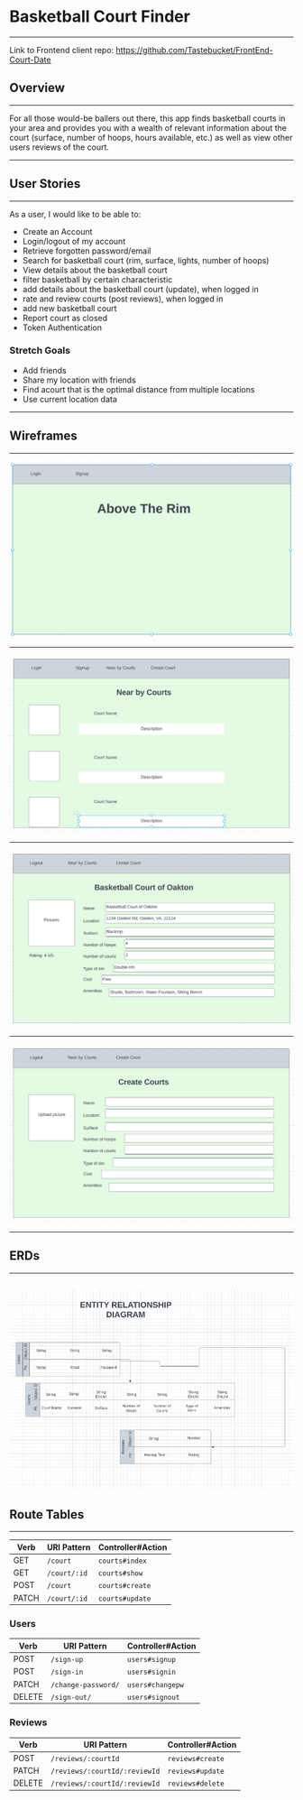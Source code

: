 # Basketball Court Finder
---
Link to Frontend client repo: https://github.com/Tastebucket/FrontEnd-Court-Date

## Overview
---
For all those would-be ballers out there, this app finds basketball courts in your area and provides you with a wealth of relevant information about the court (surface, number of hoops, hours available, etc.) as well as view other users reviews of the court.

---
## User Stories
---
As a user, I would like to be able to:
- Create an Account
- Login/logout of my account
- Retrieve forgotten password/email
- Search for basketball court (rim, surface, lights, number of hoops)
- View details about the basketball court
- filter basketball by certain characteristic
- add details about the basketball court (update), when logged in
- rate and review courts (post reviews), when logged in
- add new basketball court
- Report court as closed
- Token Authentication

### Stretch Goals
- Add friends
- Share my location with friends
- Find acourt that is the optimal distance from multiple locations
- Use current location data
---
## Wireframes
---
![Home Screen](wireframe/home.PNG)

---
![Nearby Courts (Index)](wireframe/near-by-court.PNG)

---
![Court details (Show)](wireframe/court-details.PNG)

---
![Add court](wireframe/create-court.PNG)

---

## ERDs
---
![Project ERDS](wireframe/Screenshot_20230213_094052.png)
---

## Route Tables
---

| Verb   | URI Pattern            | Controller#Action |
|--------|------------------------|-------------------|
| GET   | `/court`             | `courts#index`    |
| GET   | `/court/:id`             | `courts#show`    |
| POST   | `/court`             | `courts#create`    |
| PATCH  | `/court/:id` | `courts#update`  |

### Users

| Verb   | URI Pattern            | Controller#Action |
|--------|------------------------|-------------------|
| POST   | `/sign-up`             | `users#signup`    |
| POST   | `/sign-in`             | `users#signin`    |
| PATCH  | `/change-password/` | `users#changepw`  |
| DELETE | `/sign-out/`        | `users#signout`   |

### Reviews

| Verb   | URI Pattern            | Controller#Action |
|--------|------------------------|-------------------|
| POST   | `/reviews/:courtId`             | `reviews#create`    |
| PATCH  | `/reviews/:courtId/:reviewId` | `reviews#update`  |
| DELETE | `/reviews/:courtId/:reviewId`        | `reviews#delete`   |
